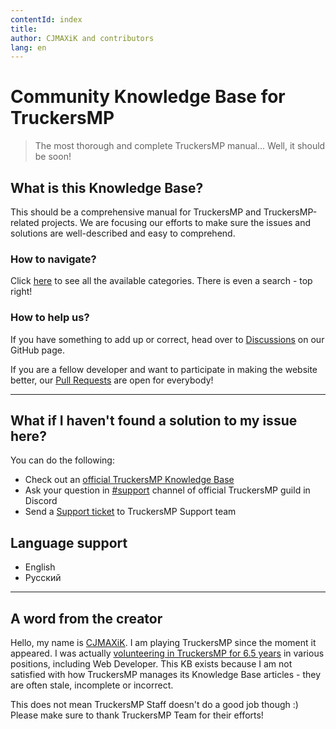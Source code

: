 ```yaml
---
contentId: index
title: 
author: CJMAXiK and contributors
lang: en
---
```

# Community Knowledge Base for TruckersMP
> The most thorough and complete TruckersMP manual... Well, it should be soon!
<!-- more -->
## What is this Knowledge Base?
This should be a comprehensive manual for TruckersMP and TruckersMP-related projects. We are focusing our efforts to make sure the issues and solutions are well-described and easy to comprehend.

### How to navigate?
Click [here](/categories) to see all the available categories. There is even a search - top right!

### How to help us?
If you have something to add up or correct, head over to [Discussions](https://github.com/cjmaxik/better-tmp-kb/discussions) on our GitHub page.

If you are a fellow developer and want to participate in making the website better, our [Pull Requests](https://github.com/cjmaxik/better-tmp-kb/pulls) are open for everybody!

---

## What if I haven't found a solution to my issue here?
You can do the following:
- Check out an [official TruckersMP Knowledge Base](https://truckersmp.com/knowledge-base)
- Ask your question in [#support](https://discord.com/channels/307433337126125568/307485773991510017) channel of official TruckersMP guild in Discord
- Send a [Support ticket](https://truckersmp.com/support) to TruckersMP Support team

## Language support
- English
- Русский

---

## A word from the creator
Hello, my name is [CJMAXiK](https://cjmaxik.ru). I am playing TruckersMP since the moment it appeared. I was actually [volunteering in TruckersMP for 6.5 years](https://truckersmp.com/user/3861/) in various positions, including Web Developer. This KB exists because I am not satisfied with how TruckersMP manages its Knowledge Base articles - they are often stale, incomplete or incorrect.

This does not mean TruckersMP Staff doesn't do a good job though :) Please make sure to thank TruckersMP Team for their efforts! 
